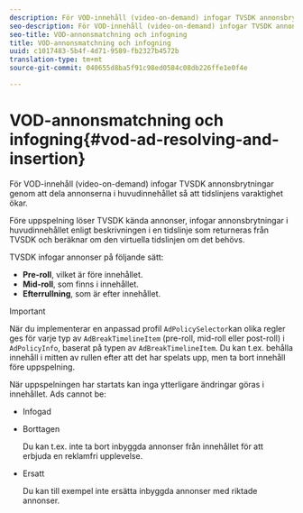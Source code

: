 ```yaml
---
description: För VOD-innehåll (video-on-demand) infogar TVSDK annonsbrytningar genom att dela annonserna i huvudinnehållet så att tidslinjens varaktighet ökar.
seo-description: För VOD-innehåll (video-on-demand) infogar TVSDK annonsbrytningar genom att dela annonserna i huvudinnehållet så att tidslinjens varaktighet ökar.
seo-title: VOD-annonsmatchning och infogning
title: VOD-annonsmatchning och infogning
uuid: c1017483-5b4f-4d71-9589-fb2327b4572b
translation-type: tm+mt
source-git-commit: 040655d8ba5f91c98ed0584c08db226ffe1e0f4e

---
```



# VOD-annonsmatchning och infogning{#vod-ad-resolving-and-insertion}

För VOD-innehåll (video-on-demand) infogar TVSDK annonsbrytningar genom att dela annonserna i huvudinnehållet så att tidslinjens varaktighet ökar.

Före uppspelning löser TVSDK kända annonser, infogar annonsbrytningar i huvudinnehållet enligt beskrivningen i en tidslinje som returneras från TVSDK och beräknar om den virtuella tidslinjen om det behövs.

TVSDK infogar annonser på följande sätt:

* **Pre-roll**, vilket är före innehållet.
* **Mid-roll**, som finns i innehållet.
* **Efterrullning**, som är efter innehållet.

>[!IMPORTANT]
>
>När du implementerar en anpassad profil `AdPolicySelector`kan olika regler ges för varje typ av `AdBreakTimelineItem` (pre-roll, mid-roll eller post-roll) i `AdPolicyInfo`, baserat på typen av `AdBreakTimelineItem`. Du kan t.ex. behålla innehåll i mitten av rullen efter att det har spelats upp, men ta bort innehåll före uppspelning.

När uppspelningen har startats kan inga ytterligare ändringar göras i innehållet. Ads cannot be:

* Infogad
* Borttagen

   Du kan t.ex. inte ta bort inbyggda annonser från innehållet för att erbjuda en reklamfri upplevelse.
* Ersatt

   Du kan till exempel inte ersätta inbyggda annonser med riktade annonser.

